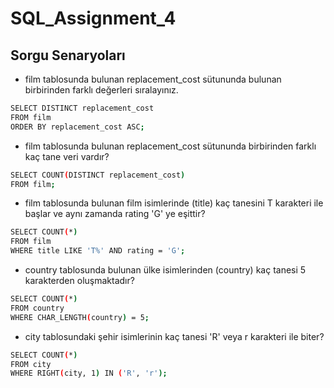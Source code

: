 # SQL_Assignment_4

## Sorgu Senaryoları

* film tablosunda bulunan replacement_cost sütununda bulunan birbirinden farklı değerleri sıralayınız.

```bash
SELECT DISTINCT replacement_cost
FROM film
ORDER BY replacement_cost ASC;
```


* film tablosunda bulunan replacement_cost sütununda birbirinden farklı kaç tane veri vardır?

```bash
SELECT COUNT(DISTINCT replacement_cost)
FROM film;
```

* film tablosunda bulunan film isimlerinde (title) kaç tanesini T karakteri ile başlar ve aynı zamanda rating 'G' ye eşittir?

```bash
SELECT COUNT(*)
FROM film
WHERE title LIKE 'T%' AND rating = 'G';
```

* country tablosunda bulunan ülke isimlerinden (country) kaç tanesi 5 karakterden oluşmaktadır?

```bash
SELECT COUNT(*)
FROM country
WHERE CHAR_LENGTH(country) = 5;
```

* city tablosundaki şehir isimlerinin kaç tanesi 'R' veya r karakteri ile biter?

```bash
SELECT COUNT(*)
FROM city
WHERE RIGHT(city, 1) IN ('R', 'r');
```